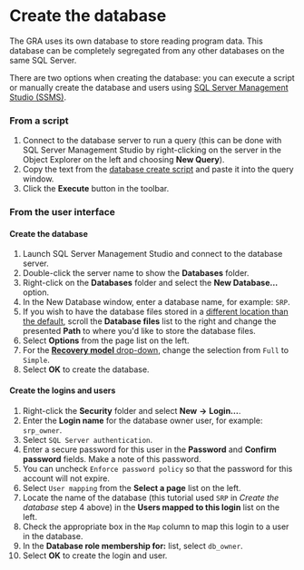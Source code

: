 # Create the database

The GRA uses its own database to store reading program data. This database can be completely segregated from any other databases on the same SQL Server.

There are two options when creating the database: you can execute a script or manually create the database and users using [SQL Server Management Studio (SSMS)](https://msdn.microsoft.com/en-us/library/ms174173.aspx).

### From a script

1. Connect to the database server to run a query (this can be done with SQL Server Management Studio by right-clicking on the server in the Object Explorer on the left and choosing **New Query**).
2. Copy the text from the [database create script](https://raw.githubusercontent.com/MCLD/greatreadingadventure/master/db/SQL-Server-createdb.sql) and paste it into the query window.
3. Click the **Execute** button in the toolbar.

### From the user interface

#### Create the database
1. Launch SQL Server Management Studio and connect to the database server.
2. Double-click the server name to show the **Databases** folder.
3. Right-click on the **Databases** folder and select the **New Database...** option.
4. In the New Database window, enter a database name, for example: `SRP`.
5. If you wish to have the database files stored in a [different location than the default](https://support.microsoft.com/en-us/kb/2033523), scroll the **Database files** list to the right and change the presented **Path** to where you'd like to store the database files.
6. Select **Options** from the page list on the left.
7. For the [**Recovery model** drop-down](https://msdn.microsoft.com/en-us/library/ms189275.aspx), change the selection from `Full` to `Simple`.
8. Select **OK** to create the database.

#### Create the logins and users

1. Right-click the **Security** folder and select **New** **->** **Login...**.
2. Enter the **Login name** for the database owner user, for example: `srp_owner`.
3. Select `SQL Server authentication`.
4. Enter a secure password for this user in the **Password** and **Confirm password** fields. Make a note of this password.
5. You can uncheck `Enforce password policy` so that the password for this account will not expire.
6. Select `User mapping` from the **Select a page** list on the left.
7. Locate the name of the database (this tutorial used `SRP` in *Create the database* step 4 above) in the **Users mapped to this login** list on the left.
8. Check the appropriate box in the `Map` column to map this login to a user in the database.
9. In the **Database role membership for:** list, select `db_owner`.
10. Select **OK** to create the login and user.
